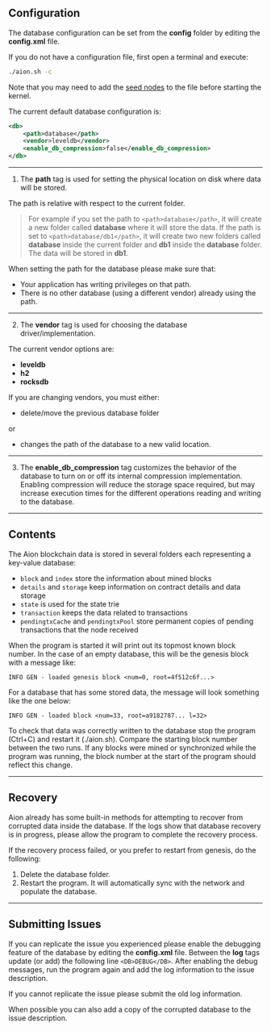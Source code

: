 ## Configuration

The database configuration can be set from the **config** folder by editing the **config.xml** file.

If you do not have a configuration file, first open a terminal and execute:
```bash
./aion.sh -c
```
Note that you may need to add the [seed nodes](https://github.com/aionnetwork/aion/wiki/Aion-Seed-nodes) to the file before starting the kernel.

The current default database configuration is:
```xml
<db>
    <path>database</path>
    <vendor>leveldb</vendor>
    <enable_db_compression>false</enable_db_compression>
</db>
```
---
1. The **path** tag is used for setting the physical location on disk where data will be stored.

The path is relative with respect to the current folder. 

> For example if you set the path to `<path>database</path>`, it will create a new folder called **database** where it will store the data. If the path is set to `<path>database/db1</path>`, it will create two new folders called **database** inside the current folder and **db1** inside the **database** folder. The data will be stored in **db1**.

When setting the path for the database please make sure that:

* Your application has writing privileges on that path.
* There is no other database (using a different vendor) already using the path.
---
2. The **vendor** tag is used for choosing the database driver/implementation.

The current vendor options are:
* **leveldb**
* **h2**
* **rocksdb**

If you are changing vendors, you must either:
* delete/move the previous database folder 

or
* changes the path of the database to a new valid location. 
---
3. The **enable_db_compression** tag customizes the behavior of the database to turn on or off its internal compression implementation. Enabling compression will reduce the storage space required, but may increase execution times for the different operations reading and writing to the database.

---
## Contents

The Aion blockchain data is stored in several folders each representing a key-value database:
- `block` and `index` store the information about mined blocks
- `details` and `storage` keep information on contract details and data storage
- `state` is used for the state trie
- `transaction` keeps the data related to transactions
- `pendingtxCache` and `pendingtxPool` store permanent copies of pending transactions that the node received

When the program is started it will print out its topmost known block number. In the case of an empty database, this will be the genesis block with a message like:

```
INFO GEN - loaded genesis block <num=0, root=4f512c6f...>
```

For a database that has some stored data, the message will look something like the one below:

```
INFO GEN - loaded block <num=33, root=a9182787... l=32>
```

To check that data was correctly written to the database stop the program (Ctrl+C) and restart it (./aion.sh). Compare the starting block number between the two runs. If any blocks were mined or synchronized while the program was running, the block number at the start of the program should reflect this change.

---
## Recovery

Aion already has some built-in methods for attempting to recover from corrupted data inside the database. If the logs show that database recovery is in progress, please allow the program to complete the recovery process.

If the recovery process failed, or you prefer to restart from genesis, do the following:
1. Delete the database folder.
2. Restart the program. It will automatically sync with the network and populate the database.

---
## Submitting Issues

If you can replicate the issue you experienced please enable the debugging feature of the database by editing the **config.xml** file. Between the **log** tags update (or add) the following line
`<DB>DEBUG</DB>`. After enabling the debug messages, run the program again and add the log information to the issue description. 

If you cannot replicate the issue please submit the old log information.

When possible you can also add a copy of the corrupted database to the issue description.